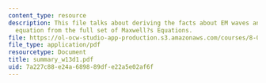 ```yaml
---
content_type: resource
description: This file talks about deriving the facts about EM waves and the wave
  equation from the full set of Maxwell?s Equations.
file: https://ol-ocw-studio-app-production.s3.amazonaws.com/courses/8-02t-electricity-and-magnetism-spring-2005/7a227c88e24a689889dfe22a5e02af6f_summary_w13d1.pdf
file_type: application/pdf
resourcetype: Document
title: summary_w13d1.pdf
uid: 7a227c88-e24a-6898-89df-e22a5e02af6f
---
```

